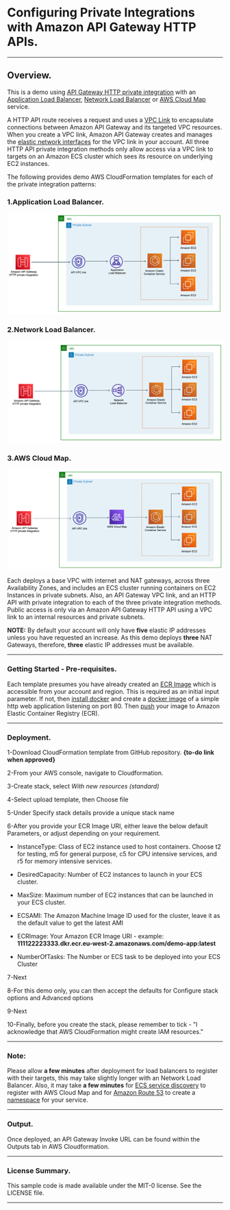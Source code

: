 # Configuring Private Integrations with Amazon API Gateway HTTP APIs.
- - -

## Overview.
This is a demo using [API Gateway HTTP private integration](https://docs.aws.amazon.com/apigateway/latest/developerguide/http-api-develop-integrations-private.html) with an [Application Load Balancer](https://docs.aws.amazon.com/elasticloadbalancing/latest/application/introduction.html), [Network Load Balancer](https://docs.aws.amazon.com/elasticloadbalancing/latest/network/introduction.html) or [AWS Cloud Map](https://aws.amazon.com/cloud-map/) service.  

A HTTP API route receives a request and uses a [VPC Link](https://docs.aws.amazon.com/apigateway/latest/developerguide/http-api-vpc-links.html) to encapsulate connections between Amazon API Gateway and its targeted VPC resources. When you create a VPC link, Amazon API Gateway creates and manages the [elastic network interfaces](https://docs.aws.amazon.com/AWSEC2/latest/UserGuide/using-eni.html) for the VPC link in your account. All three HTTP API private integration methods only allow access via a VPC link to targets on an Amazon ECS cluster which sees its resource on underlying EC2 instances. 
  
The following provides demo AWS CloudFormation templates for each of the private integration patterns:  

### 1.Application Load Balancer.
![alb](images/alb.png) 

### 2.Network Load Balancer.
![alb](images/nlb.png) 

### 3.AWS Cloud Map.
![alb](images/cloudmap.png) 

Each deploys a base VPC with internet and NAT gateways, across three Availability Zones, and includes an ECS cluster running containers on EC2 Instances in private subnets. Also, an API Gateway VPC link, and an HTTP API with private integration to each of the three private integration methods. Public access is only via an Amazon API Gateway HTTP API using a VPC link to an internal resources and private subnets.

**NOTE:** By default your account will only have **five** elastic IP addresses unless you have requested an increase. As this demo deploys **three** NAT Gateways, therefore, **three** elastic IP addresses must be available.  

- - -
### Getting Started - Pre-requisites.
Each template presumes you have already created an [ECR Image](https://docs.aws.amazon.com/AmazonECR/latest/userguide/what-is-ecr.html) which is accessible from your account and region. This is required as an initial input parameter. If not, then [install docker](https://docs.aws.amazon.com/AmazonECS/latest/developerguide/docker-basics.html) and create a [docker image](https://docs.aws.amazon.com/AmazonECS/latest/developerguide/docker-basics.html#docker-basics-create-image) of a simple http web application listening on port 80. Then [push](https://docs.aws.amazon.com/AmazonECS/latest/developerguide/docker-basics.html#use-ecr) your image to Amazon Elastic Container Registry (ECR).  

- - -
### Deployment.
1-Download CloudFormation template from GitHub repository. **{to-do link when approved}**

2-From your AWS console, navigate to Cloudformation.

3-Create stack, select *With new resources (standard)*

4-Select upload template, then Choose file

5-Under Specify stack details provide a unique stack name

6-After you provide your ECR Image URI, either leave the below default Parameters, or adjust depending on your requirement.

- InstanceType: Class of EC2 instance used to host containers. Choose t2 for testing, m5 for general purpose, c5 for CPU intensive services, and r5 for memory intensive services.

- DesiredCapacity: Number of EC2 instances to launch in your ECS cluster.

- MaxSize: Maximum number of EC2 instances that can be launched in your ECS cluster.

- ECSAMI: The Amazon Machine Image ID used for the cluster, leave it as the default value to get the latest AMI

- ECRImage: Your Amazon ECR Image URI - example: **111122223333.dkr.ecr.eu-west-2.amazonaws.com/demo-app:latest**

- NumberOfTasks: The Number or ECS task to be deployed into your ECS Cluster

7-Next

8-For this demo only, you can then accept the defaults for Configure stack options and Advanced options

9-Next

10-Finally, before you create the stack, please remember to tick - "I acknowledge that AWS CloudFormation might create IAM resources."  

- - -
### Note: 
Please allow **a few minutes** after deployment for load balancers to register with their targets, this may take slightly longer with an Network Load Balancer.
Also, it may take **a few minutes** for [ECS service discovery](https://docs.aws.amazon.com/AmazonECS/latest/developerguide/service-discovery.html) to register with AWS Cloud Map and for [Amazon Route 53](https://aws.amazon.com/route53/) to create a [namespace](https://docs.aws.amazon.com/cloud-map/latest/dg/working-with-namespaces.html) for your service.  

- - -
### Output. 
Once deployed, an API Gateway Invoke URL can be found within the Outputs tab in AWS Cloudformation.  

- - -
### License Summary.
This sample code is made available under the MIT-0 license. See the LICENSE file.  

- - -
